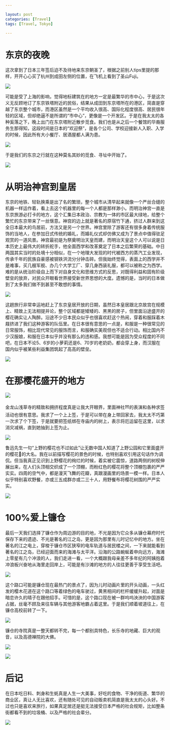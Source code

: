 ```yaml
---

layout: post
categories: [Travel]
tags: [Travel, Tokyo]

---
```


# 东京的夜晚

这次拿到了日本三年签后迫不及待地来东京朝圣了，根据之前别人tips里提的那样，开开心心买了杭州到成田左侧的位置，在飞机上看到了圣山Fuji。

![](https://raw.githubusercontent.com/kakack/kakack.github.io/master/_images/tokyo1.JPG)

可能是受了上海的影响，觉得地标建筑在的地方一定是最繁华的市中心，于是这次义无反顾地订了东京铁塔附近的民俗，结果从成田到东京塔所在的港区，简直是穿越了东京整个城市，而港区虽然是一个平均收入很高、国际化程度很高、居民很年轻的区域，但却绝逼不是所谓的“市中心”，更像是一个开发区。于是在我太太的各种奚落之下，晚上出门在东京塔附近散步觅食。我们也是从之后一个餐馆的华裔服务生那得知，这段时间是日本的“欢迎祭”，是各个公司、学校迎接新人入职、入学的时候，因此所有大小餐厅、居酒屋都人满为患。

![](https://raw.githubusercontent.com/kakack/kakack.github.io/master/_images/tokyo2.JPG)

于是我们的东京之行就在这种莫名其妙的觅食、寻址中开始了。

![](https://raw.githubusercontent.com/kakack/kakack.github.io/master/_images/tokyo3.JPG)




# 从明治神宫到皇居

东京的地铁、轻轨换乘是出了名的繁琐，整个城市从清早起来就像一个严丝合缝的机器一样运作着，看上去这个机器里的每一个人都是那样渺小。而明治神宫一直是东京旅游必打卡的地方，这个汇集日本政治、宗教为一体的市区最大绿地，给整个繁忙的东京带来了一丝惬意。神宫的边上就是著名的原宿竹下通，挤过人群来到这全日本最大的鸟居前，方法又是另一个世界。神宫里除了游客还有很多身着传统服饰的当地人，在参加日式传统的婚礼，而婚礼仪式却仿佛又成为了景点中值得驻足观赏的一道风景。神宫最初是为祭奠明治天皇而建，而明治天皇这个人可以说是日本历史上最伟大的转折舵手，他全面西学和改革奠定了日本之后繁荣的基础。中日两国其实当时的处境十分相似，在一个地理大发现的时代被西方的蒸汽工业发现，传承千年的民族自豪感被钢铁洪流分分钟击碎。但我始终觉得，表面上的西学并不是难事，买几艘军舰、办几个大学工厂、穿几身西装礼服，都可以被称之为西学。难的是从统治阶级自上而下对自身文化和思维方式的反思，对既得利益和固有阶级壁垒的放弃，对民众开眼看世界接受新世界思想的大度。遗憾的是，当时的日本做到了太多我们做不到甚至不敢想的事情。

![](https://raw.githubusercontent.com/kakack/kakack.github.io/master/_images/tokyo4.JPG)

这趟旅行非常幸运地赶上了东京皇居开放的日期，虽然日本皇居跟北京故宫在规模上、精致上无法相提并论，整个区域都是矮矮的、黑黑的房子，但里面沿途盛开的樱花确实让人陶醉。沿途不少日本民众似乎也很喜欢赶这个热闹，穿着和服踩着木屐挤进了我们这种游客的队伍里。在日本很有意思的一点是，和服是一种很常见的日常服饰，相比现代常见的服饰而言，和服确实美观但也不适合行动。相比国内不少汉服娘，和服在日本似乎并没有那么的违和感。我想可能是因为受众程度的不同吧，在日本不论5、6岁的小萝莉还是6、70岁的老奶奶，都会穿上身，而汉服在国内似乎被某些利益集团筑起了高高的壁垒。

![](https://raw.githubusercontent.com/kakack/kakack.github.io/master/_images/tokyo5.JPG)



# 在那樱花盛开的地方

![](https://raw.githubusercontent.com/kakack/kakack.github.io/master/_images/tokyo6.JPG)

金龙山浅草寺的精致和拥挤程度真是让我大开眼界，里面神社⛩的表演和各种求签活动也很有意思。我求了一个上上签，于是可以带在身上带回家去，我太太不巧第一次求了个下签，于是就要把签纸绑在寺庙内的树上，表示将厄运留在这里，以求消灾减祸，直到她抽到上签为止。

![](https://raw.githubusercontent.com/kakack/kakack.github.io/master/_images/tokyo7.JPG)

鲁迅先生一句“上野的樱花也不过如此”让无数中国人知道了上野公园和它里面盛开的樱花🌸的大名。我在以前描写樱花的景色的时候，也特别喜欢引用这句话作为调侃。但当我真正见识到上野樱花的绚烂的时候，着实被它震惊，道路两侧的树杈伸展出来，在人们头顶相交织成了一个顶棚，而粉红色的樱花将整个顶棚包裹的严严实实。四周的空气中，都是漫天飞舞的花瓣，真跟漫画里的场景一模一样。日本人似乎特别喜欢野餐，亦或三五成群亦或二三十人，用野餐布将樱花树围的严严实实。

![](https://raw.githubusercontent.com/kakack/kakack.github.io/master/_images/tokyo8.JPG)

# 100%爱上镰仓

最后一天我们选择了镰仓作为周边游的目的地，不光是因为它众多从镰仓幕府时代保存下来的遗迹、不光是著名的江之岛，更是因为那里有儿时记忆中的地方。坐在著名的江之电上，穿梭于镰仓市区狭窄的电车轨道与居民楼之间，一下来就能看到著名的江之岛，已经迎面而来的海滩与太平洋。沿海的公路蜿蜒着申向远方，海滩上零星有几个冲浪的人，我们走进一看，一个大概跟我母亲差不多年纪的阿姨抱着冲浪板兴奋地从海里走回岸上，可能是有沙滩的地方的人往往更善于享受生活吧。

![](https://raw.githubusercontent.com/kakack/kakack.github.io/master/_images/tokyo9.JPG)

这个路口可能是镰仓现在最热门的景点了，因为儿时动画片里的开头动画，一头红发的樱木花道在这个路口等着绿色的电车驶过，黄黑相间的栏杆缓缓升起，对面是暗恋许久的晴子在跟他招手。可惜的是，这个路口现在被一群呜呜泱泱的中国游客占据，丝毫不顾及来往车辆与其他游客地霸占着这里。于是我们顺着坡道往上，在镰仓高校前转了一下。

![](https://raw.githubusercontent.com/kakack/kakack.github.io/master/_images/tokyo10.JPG)

镰仓的寺院真是一整天都转不完，每一个都别具特色，长乐寺的地藏、巨大的观音，以及高德禅院的大佛。

![](https://raw.githubusercontent.com/kakack/kakack.github.io/master/_images/tokyo11.JPG)

![](https://raw.githubusercontent.com/kakack/kakack.github.io/master/_images/tokyo12.JPG)


# 后记
在日本吃日料、刺身和生蚝真是人生一大美事，好吃的食物、干净的街道、繁华的商业区，真让人无比喜欢，还有随处可见的自动贩卖机简直是我太太的心头好。不过也只是喜欢来旅行，如果真定居还是挺无法接受日本严格的社会规矩，比如整条街都看不到的垃圾桶、以及严格的社会辈分。

![](https://raw.githubusercontent.com/kakack/kakack.github.io/master/_images/tokyo13.JPG)